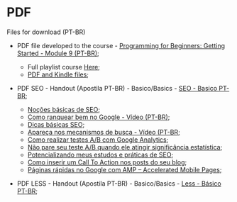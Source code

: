 # PDF
Files for download (PT-BR)

* PDF file developed to the course - [Programming for Beginners: Getting Started - Module 9 (PT-BR)](https://dsperax.github.io/#projects);
  * Full playlist course [Here](https://www.youtube.com/playlist?list=PLmqkw6CHug4g-4eIksKO-a_biyxz0-EU-);
  * [PDF and Kindle files](https://github.com/dsperax/pdf-for-download/tree/main/Getting%20Started%20-%20Module%209%20(PT-BR)%20-%20PDF-Kindle);

* PDF SEO - Handout (Apostila PT-BR) - Basico/Basics - [SEO - Basico PT-BR](https://github.com/dsperax/pdf-for-download/blob/main/SEO%20-%20B%C3%A1sico%20(PT-BR)/SEO%20-%20Apostila%20(PT-BR).pdf);
  * [Noções básicas de SEO](https://www.alura.com.br/artigos/nocoes-basicas-de-seo);
  * [Como ranquear bem no Google - Vídeo (PT-BR)](https://www.youtube.com/watch?v=PfGyzrLGqZ8);
  * [Dicas básicas SEO](https://www.alura.com.br/artigos/dicas-de-seo-que-eu-devia-ter-escutado-no-inicio-de-minha-carreira);
  * [Apareça nos mecanismos de busca - Vídeo (PT-BR](https://www.youtube.com/watch?v=DIhn1aXVVDE);
  * [Como realizar testes A/B com Google Analytics](https://blog.caelum.com.br/como-realizar-testes-ab-com-o-google-analytics/);
  * [Não pare seu teste A/B quando ele atingir significância estatística](https://blog.caelum.com.br/nao-pare-seu-teste-ab-quando-ele-atingir-significancia-estatistica/);
  * [Potencializando meus estudos e práticas de SEO](https://www.alura.com.br/artigos/potencializando-meus-estudos-e-praticas-de-seo);
  * [Como inserir um Call To Action nos posts do seu blog](https://www.alura.com.br/artigos/como-inserir-um-call-to-action-nos-posts-do-seu-blog);
  * [Páginas rápidas no Google com AMP – Accelerated Mobile Pages](https://blog.caelum.com.br/paginas-rapidas-no-google-com-amp-accelerated-mobile-pages/);

* PDF LESS - Handout (Apostila PT-BR) - Basico/Basics - [Less - Básico PT-BR](https://github.com/dsperax/pdf-for-download/blob/main/Less%20-%20B%C3%A1sico%20(PT-BR)/Less%20-%20B%C3%A1sico.pdf);
